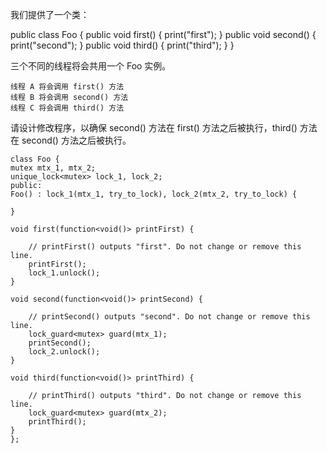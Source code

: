 我们提供了一个类：

public class Foo {
  public void first() { print("first"); }
  public void second() { print("second"); }
  public void third() { print("third"); }
}

三个不同的线程将会共用一个 Foo 实例。

    线程 A 将会调用 first() 方法
    线程 B 将会调用 second() 方法
    线程 C 将会调用 third() 方法

请设计修改程序，以确保 second() 方法在 first() 方法之后被执行，third() 方法在 second() 方法之后被执行。

    class Foo {
    mutex mtx_1, mtx_2;
    unique_lock<mutex> lock_1, lock_2;
    public:
    Foo() : lock_1(mtx_1, try_to_lock), lock_2(mtx_2, try_to_lock) {
        
    }

    void first(function<void()> printFirst) {
        
        // printFirst() outputs "first". Do not change or remove this line.
        printFirst();
        lock_1.unlock();
    }

    void second(function<void()> printSecond) {
        
        // printSecond() outputs "second". Do not change or remove this line.
        lock_guard<mutex> guard(mtx_1);
        printSecond();
        lock_2.unlock();
    }

    void third(function<void()> printThird) {
        
        // printThird() outputs "third". Do not change or remove this line.
        lock_guard<mutex> guard(mtx_2);
        printThird();
    }
    };  

